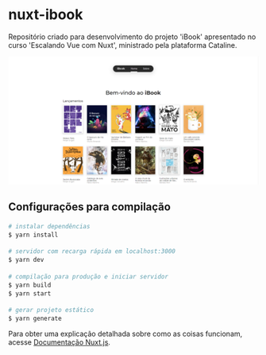 # nuxt-ibook

Repositório criado para desenvolvimento do projeto 'iBook' apresentado no curso 'Escalando Vue com Nuxt', ministrado pela plataforma Cataline.

![ScreenShot](./assets/img/projetoiBook.png)

## Configurações para compilação

```bash
# instalar dependências
$ yarn install

# servidor com recarga rápida em localhost:3000
$ yarn dev

# compilação para produção e iniciar servidor
$ yarn build
$ yarn start

# gerar projeto estático
$ yarn generate
```

Para obter uma explicação detalhada sobre como as coisas funcionam, acesse [Documentação Nuxt.js](https://nuxtjs.org).
